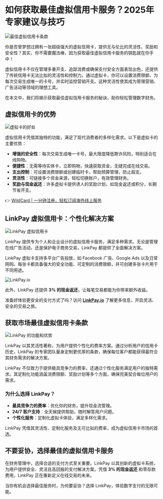 # 如何获取最佳虚拟信用卡服务？2025年专家建议与技巧

![最佳虚拟信用卡条款](https://bbtdd.com/img/02416050.webp)

你是否曾梦想过拥有一张超级强大的虚拟信用卡，提供无与伦比的灵活性、奖励和安全性？其实，你不需要魔法棒，因为获取最佳虚拟信用卡服务的钥匙就在你手中！

虚拟信用卡不仅在管理多重开支、追踪消费或确保支付安全方面表现出色，还提供了传统信用卡无法比拟的灵活性和控制力。通过虚拟卡，你可以设置消费限额、为每次交易生成唯一的卡号，并实时监控营销开支。这种灵活性使其成为管理营销、广告活动等领域的理想工具。

在本文中，我们将揭示获取最佳虚拟信用卡服务的秘诀，助你轻松管理数字财务。

## 虚拟信用卡的优势

![虚拟卡的好处](https://bbtdd.com/img/810904446148795.webp)

虚拟信用卡凭借其独特的功能，满足了现代消费者的多样化需求。以下是虚拟卡的主要优势：

- **增强的安全性**：每次交易生成唯一卡号，最大限度降低欺诈风险，特别适合在线购物。
- **便捷性**：无需等待实体卡，立即购物，快速获取资金，无缝完成在线交易。
- **支出控制**：可设置消费限额或创建临时卡，帮助预算管理，防止超支。
- **灵活性**：可链接多个资金来源，轻松切换账户，有效管理财务。
- **奖励与现金返还**：许多虚拟卡提供诱人的奖励计划，如现金返还或积分，长期节省开支。

👉 [WildCard | 一分钟注册，轻松订阅海外线上服务](https://bbtdd.com/WildCard)

## LinkPay 虚拟信用卡：个性化解决方案

![LinkPay 虚拟信用卡](https://bbtdd.com/img/803803639.webp)

LinkPay 提供专为个人和企业设计的虚拟信用卡服务，满足多种需求。无论是管理在线广告活动，还是保护电子商务交易，LinkPay 都提供了全面解决方案。

LinkPay 虚拟卡支持多平台广告投放，如 Facebook 广告、Google Ads 以及日常网购。每张卡都具备强大的安全功能、可定制的消费限额，并可创建多张卡片用于不同用途。

![LinkPay.io](https://bbtdd.com/img/4382909235173.webp)

此外，LinkPay 还提供 **3% 的现金返还**，让每笔交易都能为你带来额外收益。

准备好体验更安全的支付方式了吗？访问 **[LinkPay.io](https://bbtdd.com/WildCard)** 了解更多信息，开启灵活、安全的交易之旅。

## 获取市场最佳虚拟信用卡条款

![LinkPay 的功能和优势](https://bbtdd.com/img/6012607814.webp)

LinkPay 以其灵活性著称，为用户提供个性化的费率方案。通过分析用户的信用卡历史，LinkPay 的专家团队量身定制更优厚的条款，确保每位客户都能获得最符合其财务需求的解决方案。

LinkPay 不仅致力于提供极具竞争力的费率，还通过个性化服务满足用户的独特需求。其定制化功能涵盖消费限额、奖励计划等多个方面，确保完美契合每位用户的需求。

### 为什么选择 LinkPay？

- **最具竞争力的费率**：优化你的财务，提升现金流管理。
- **24/7 客户支持**：全天候提供帮助，随时解答用户问题。
- **个性化服务**：定制化虚拟卡体验，满足多样化需求。

LinkPay 凭借其灵活性、定制化服务及无可比拟的费率，成为虚拟信用卡市场的首选。

## 不要妥协，选择最佳的虚拟信用卡服务

在财务管理中，选择合适的支付方式至关重要。LinkPay 以其创新的虚拟卡系统，为用户提供安全、灵活且高回报的支付解决方案。凭借 **3% 的现金返还** 和零存款费用，LinkPay 正在重新定义在线交易的未来。

当你有机会选择最佳服务时，为何要妥协？选择 LinkPay，体验数字支付的无限可能。